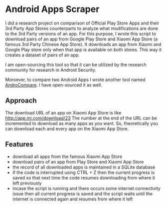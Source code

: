 # Android Apps Scraper

I did a research project on comparison of Official Play Store Apps and their 3rd Party App Stores counterparts to analyze what modifications are done to the 3rd Party versions of an app. For this purpose, I wrote this script to download pairs of an app from Google Play Store and Xiaomi App Store (a famous 3rd Party Chinese App Store). It downloads an app from Xiaomi and Google Play store only when that app is available on both stores. This way it creates a dataset of pairs of an app.

I am open-sourcing this tool so that it can be utilized by the research community for research in Android Security. 

Moroever, to compare two Android Apps I wrote another tool named [AndroCompare](https://github.com/harismuneer/AndroCompare). I have open-sourced it as well.

## Approach
The download URL of an app on Xiaomi App Store is like http://app.mi.com/download/23 
The number at the end of the URL can be incremented to download as many apps as you want. So, theoretically you can download each and every app on the Xiaomi App Store.

## Features
* download all apps from the famous Xiaomi App Store
* download pairs of an app from Play Store and Xiaomi App Store
* the record of all downloaded apps is maintained in a SQLite database
* if the code is interrupted using CTRL + Z then the current progress is saved so that next time the code resumes downloading from where it left previously
* incase the script is running and there occurs some internet connectivity issue then all current progress is saved and the script waits until the internet is connected again and resumes from where it left

